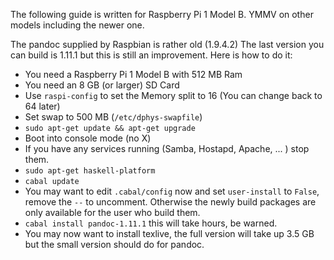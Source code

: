 The following guide is written for Raspberry Pi 1 Model B. YMMV on other models including the newer one.

The pandoc supplied by Raspbian is rather old (1.9.4.2)
The last version you can build is 1.11.1 but this is still an improvement.
Here is how to do it:

  - You need a Raspberry Pi 1 Model B with 512 MB Ram
  - You need an 8 GB (or larger) SD Card
  - Use `raspi-config` to set the Memory split to 16 (You can change back to 64 later)
  - Set swap to 500 MB (`/etc/dphys-swapfile`)
  - `sudo apt-get update && apt-get upgrade`
  - Boot into console mode (no X)
  - If you have any services running (Samba, Hostapd, Apache, ... ) stop them.
  - `sudo apt-get haskell-platform`
  - `cabal update`
  - You may want to edit `.cabal/config` now and set `user-install` to `False`, remove the `--` to uncomment.
    Otherwise the newly build packages are only available for the user who build them.
  - `cabal install pandoc-1.11.1` this will take hours, be warned.
  - You may now want to install texlive, the full version will take up 3.5 GB but the small version should do for pandoc.